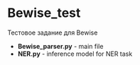 # Bewise_test
Тестовое задание для Bewise

- **Bewise_parser.py** - main file
- **NER.py** - inference model for NER task
